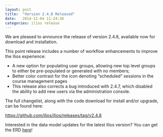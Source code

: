 ```yaml
---
layout: post
title:  "Version 2.4.8 Released"
date:   2014-11-04 11:24:36
categories: ilios release
---
```

We are pleased to announce the release of version 2.4.8, available now for download and installation.

This point release includes a number of workflow enhancements to improve the Ilios experience:

- A new option for populating user groups, allowing new top level groups to either be pre-populated or generated with no members;
- Better color contrast for the icon denoting “scheduled” sessions in the course management pages
- This release also corrects a bug introduced with 2.4.7, which disabled the ability to add new users via the administration console.

The full changelist, along with the code download for install and/or upgrade, can be found here:

https://github.com/ilios/ilios/releases/tag/v2.4.8

Interested in the data model updates for the latest Ilios version? You can get the ERD [here](https://github.com/ilios/ilios/wiki/Database-ERD)!
